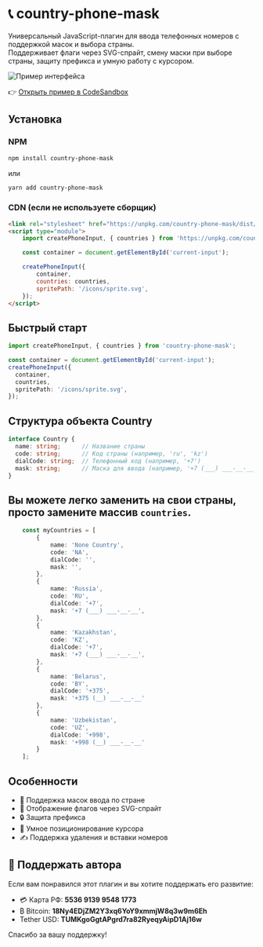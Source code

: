 # 📞 country-phone-mask

Универсальный JavaScript-плагин для ввода телефонных номеров с поддержкой масок и выбора страны.  
Поддерживает флаги через SVG-спрайт, смену маски при выборе страны, защиту префикса и умную работу с курсором.

![Пример интерфейса](https://example.com/image.png)

👉 [Открыть пример в CodeSandbox](animation.gif)

## Установка

### NPM

```bash
npm install country-phone-mask
```

или

```bash
yarn add country-phone-mask
```

### CDN (если не используете сборщик)

```html
<link rel="stylesheet" href="https://unpkg.com/country-phone-mask/dist/style.css" />
<script type="module">
    import createPhoneInput, { countries } from 'https://unpkg.com/country-phone-mask/dist/index.esm.js';

    const container = document.getElementById('current-input');

    createPhoneInput({
        container,
        countries: countries,
        spritePath: '/icons/sprite.svg',
    });
</script>
```

## Быстрый старт

```ts
import createPhoneInput, { countries } from 'country-phone-mask';

const container = document.getElementById('current-input');
createPhoneInput({
  container,
  countries,
  spritePath: '/icons/sprite.svg',
});
```

## Структура объекта Country

```ts
interface Country {
  name: string;      // Название страны
  code: string;      // Код страны (например, 'ru', 'kz')
  dialCode: string;  // Телефонный код (например, '+7')
  mask: string;      // Маска для ввода (например, '+7 (___) ___-__-__')
}
```

## Вы можете легко заменить на свои страны, просто замените массив `countries`.
```ts
    const myCountries = [
        {
            name: 'None Country',
            code: 'NA',
            dialCode: '',
            mask: '',
        },
        {
            name: 'Russia',
            code: 'RU',
            dialCode: '+7',
            mask: '+7 (___) ___-__-__',
        },
        {
            name: 'Kazakhstan',
            code: 'KZ',
            dialCode: '+7',
            mask: '+7 (___) ___-__-__',
        },
        {
            name: 'Belarus',
            code: 'BY',
            dialCode: '+375',
            mask: '+375 (__) ___-__-__'
        },
        {
            name: 'Uzbekistan',
            code: 'UZ',
            dialCode: '+998',
            mask: '+998 (__) ___-__-__'
        }
    ];
```

## Особенности

- 📱 Поддержка масок ввода по стране
- 🚩 Отображение флагов через SVG-спрайт
- 🔒 Защита префикса
- 🧠 Умное позиционирование курсора
- ✍️ Поддержка удаления и вставки номеров

## 💖 Поддержать автора

Если вам понравился этот плагин и вы хотите поддержать его развитие:

- 💳 Карта РФ: **5536 9139 9548 1773**
- ₿ Bitcoin: **18Ny4EDjZM2Y3xq6YoY9xmmjW8q3w9m6Eh**
- Tether USD: **TUMKgoGgtAPgrd7ra82RyeqyAipD1Aj16w**

Спасибо за вашу поддержку!